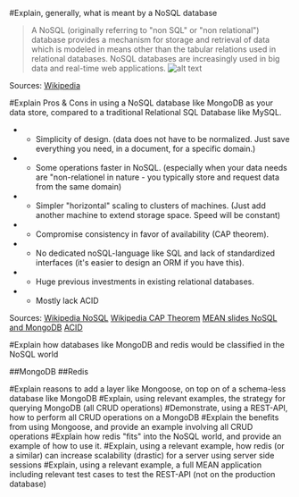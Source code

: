 #Explain, generally, what is meant by a NoSQL database
>A NoSQL (originally referring to "non SQL" or "non relational") database provides a mechanism for storage and retrieval of data which is modeled in means other 
>than the tabular relations used in relational databases. NoSQL databases are increasingly used in big data and real-time web applications.
![alt text](http://dataconomy.com/wp-content/uploads/2014/07/SQL-vs.-NoSQL.png "SQL vs noSQL")

Sources:
[Wikipedia](https://en.wikipedia.org/wiki/NoSQL)

#Explain Pros & Cons in using a NoSQL database like MongoDB as your data store, compared to a traditional 
Relational SQL Database like MySQL. 

- + Simplicity of design. (data does not have to be normalized. Just save everything you need, in a document, for a specific domain.)
- + Some operations faster in NoSQL. (especially when your data needs are "non-relationel in nature - you typically store and request data from the same domain)
- + Simpler "horizontal" scaling to clusters of machines. (Just add another machine to extend storage space. Speed will be constant)

- - Compromise consistency in favor of availability (CAP theorem).
- - No dedicated noSQL-language like SQL and lack of standardized interfaces (it's easier to design an ORM if you have this).
- - Huge previous investments in existing relational databases.
- - Mostly lack ACID

Sources: 
[Wikipedia NoSQL](https://en.wikipedia.org/wiki/NoSQL)
[Wikipedia CAP Theorem](https://en.wikipedia.org/wiki/CAP_theorem)
[MEAN slides NoSQL and MongoDB](http://js2016.azurewebsites.net/mongoDB/mongo.html#7)
[ACID](https://en.wikipedia.org/wiki/ACID)

#Explain how databases like MongoDB and redis would be classified in the NoSQL world 

##MongoDB
##Redis


#Explain reasons to add a layer like Mongoose, on top on of a schema-less database like MongoDB 
#Explain, using relevant examples, the strategy for querying MongoDB (all CRUD operations) 
#Demonstrate, using a REST-API, how to perform all CRUD operations on a MongoDB 
#Explain the benefits from using Mongoose, and provide an example involving all CRUD operations 
#Explain how redis "fits" into the NoSQL world, and provide an example of how to use it. 
#Explain, using a relevant example, how redis (or a similar) can increase scalability (drastic) for a server using 
server side sessions 
#Explain, using a relevant example, a full MEAN application including relevant test cases to test the REST-API 
(not on the production database) 